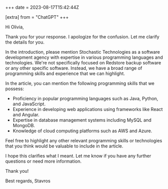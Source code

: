 +++
date = 2023-08-17T15:42:44Z

[extra]
from = "ChatGPT"
+++

Hi Olivia,

Thank you for your response. I apologize for the confusion. Let me clarify the details for you.

In the introduction, please mention Stochastic Technologies as a software development agency with expertise in various programming languages and technologies. We're not specifically focused on Redstore backup software or any other specific software. Instead, we have a broad range of programming skills and experience that we can highlight.

In the article, you can mention the following programming skills that we possess:
- Proficiency in popular programming languages such as Java, Python, and JavaScript.
- Experience in developing web applications using frameworks like React and Angular.
- Expertise in database management systems including MySQL and MongoDB.
- Knowledge of cloud computing platforms such as AWS and Azure.

Feel free to highlight any other relevant programming skills or technologies that you think would be valuable to include in the article.

I hope this clarifies what I meant. Let me know if you have any further questions or need more information.

Thank you!

Best regards,
Stavros
